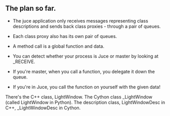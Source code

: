 The plan so far.
------

* The juce application only receives messages representing class descriptions
and sends back class proxies - through a pair of queues.

* Each class proxy also has its own pair of queues.

* A method call is a global function and data.

* You can detect whether your process is Juce or master by looking at _RECEIVE.

* If you're master, when you call a function, you delegate it down the queue.

* If you're in Juce, you call the function on yourself with the given data!

There's the C++ class, LightWindow.
The Cython class _LightWindow (called LightWindow in Python).
The description class, LightWindowDesc in C++, _LightWindowDesc in Cython.
